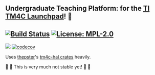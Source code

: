 ## Undergraduate Teaching Platform: for the [TI TM4C Launchpad](http://www.ti.com/tool/EK-TM4C123GXL)! 👷

[![Build Status](https://img.shields.io/endpoint.svg?url=https%3A%2F%2Factions-badge.atrox.dev%2Fut-utp%2Ftm4c%2Fbadge&style=for-the-badge)](https://github.com/ut-utp/tm4c/actions) [![License: MPL-2.0](https://img.shields.io/github/license/ut-utp/tm4c?color=orange&style=for-the-badge)](https://opensource.org/licenses/MPL-2.0)
--
[![](https://tokei.rs/b1/github/ut-utp/m4c)](https://github.com/ut-utp/tm4c) [![codecov](https://codecov.io/gh/ut-utp/tm4c/branch/master/graph/badge.svg)](https://codecov.io/gh/ut-utp/tm4c)

Uses [thepster](https://github.com/thejpster/)'s [tm4c-hal crates](https://github.com/thejpster/tm4c-hal) heavily.

🐝 🚧 This is very much not stable yet! 🚧 🐝
